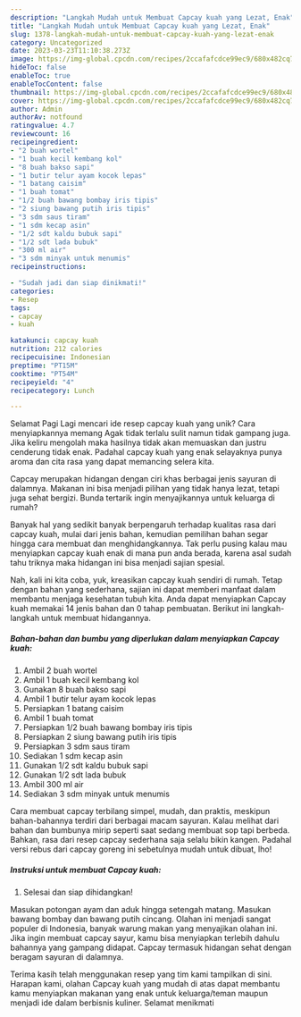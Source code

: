 ```yaml
---
description: "Langkah Mudah untuk Membuat Capcay kuah yang Lezat, Enak"
title: "Langkah Mudah untuk Membuat Capcay kuah yang Lezat, Enak"
slug: 1378-langkah-mudah-untuk-membuat-capcay-kuah-yang-lezat-enak
category: Uncategorized
date: 2023-03-23T11:10:38.273Z
image: https://img-global.cpcdn.com/recipes/2ccafafcdce99ec9/680x482cq70/capcay-kuah-foto-resep-utama.jpg
hideToc: false
enableToc: true
enableTocContent: false
thumbnail: https://img-global.cpcdn.com/recipes/2ccafafcdce99ec9/680x482cq70/capcay-kuah-foto-resep-utama.jpg
cover: https://img-global.cpcdn.com/recipes/2ccafafcdce99ec9/680x482cq70/capcay-kuah-foto-resep-utama.jpg
author: Admin
authorAv: notfound
ratingvalue: 4.7
reviewcount: 16
recipeingredient:
- "2 buah wortel"
- "1 buah kecil kembang kol"
- "8 buah bakso sapi"
- "1 butir telur ayam kocok lepas"
- "1 batang caisim"
- "1 buah tomat"
- "1/2 buah bawang bombay iris tipis"
- "2 siung bawang putih iris tipis"
- "3 sdm saus tiram"
- "1 sdm kecap asin"
- "1/2 sdt kaldu bubuk sapi"
- "1/2 sdt lada bubuk"
- "300 ml air"
- "3 sdm minyak untuk menumis"
recipeinstructions:

- "Sudah jadi dan siap dinikmati!"
categories:
- Resep
tags:
- capcay
- kuah

katakunci: capcay kuah 
nutrition: 212 calories
recipecuisine: Indonesian
preptime: "PT15M"
cooktime: "PT54M"
recipeyield: "4"
recipecategory: Lunch

---
```



Selamat Pagi Lagi mencari ide resep capcay kuah yang unik? Cara menyiapkannya memang Agak tidak terlalu sulit namun tidak gampang juga. Jika keliru mengolah maka hasilnya tidak akan memuaskan dan justru cenderung tidak enak. Padahal capcay kuah yang enak selayaknya punya aroma dan cita rasa yang dapat memancing selera kita.


Capcay merupakan hidangan dengan ciri khas berbagai jenis sayuran di dalamnya. Makanan ini bisa menjadi pilihan yang tidak hanya lezat, tetapi juga sehat bergizi. Bunda tertarik ingin menyajikannya untuk keluarga di rumah?

Banyak hal yang sedikit banyak berpengaruh terhadap kualitas rasa dari capcay kuah, mulai dari jenis bahan, kemudian pemilihan bahan segar hingga cara membuat dan menghidangkannya. Tak perlu pusing kalau mau menyiapkan capcay kuah enak di mana pun anda berada, karena asal sudah tahu triknya maka hidangan ini bisa menjadi sajian spesial.


Nah, kali ini kita coba, yuk, kreasikan capcay kuah sendiri di rumah. Tetap dengan bahan yang sederhana, sajian ini dapat memberi manfaat dalam membantu menjaga kesehatan tubuh kita. Anda dapat menyiapkan Capcay kuah memakai 14 jenis bahan dan 0 tahap pembuatan. Berikut ini langkah-langkah untuk membuat hidangannya.

<!--inarticleads1-->

##### Bahan-bahan dan bumbu yang diperlukan dalam menyiapkan Capcay kuah:

1. Ambil 2 buah wortel
1. Ambil 1 buah kecil kembang kol
1. Gunakan 8 buah bakso sapi
1. Ambil 1 butir telur ayam kocok lepas
1. Persiapkan 1 batang caisim
1. Ambil 1 buah tomat
1. Persiapkan 1/2 buah bawang bombay iris tipis
1. Persiapkan 2 siung bawang putih iris tipis
1. Persiapkan 3 sdm saus tiram
1. Sediakan 1 sdm kecap asin
1. Gunakan 1/2 sdt kaldu bubuk sapi
1. Gunakan 1/2 sdt lada bubuk
1. Ambil 300 ml air
1. Sediakan 3 sdm minyak untuk menumis


Cara membuat capcay terbilang simpel, mudah, dan praktis, meskipun bahan-bahannya terdiri dari berbagai macam sayuran. Kalau melihat dari bahan dan bumbunya mirip seperti saat sedang membuat sop tapi berbeda. Bahkan, rasa dari resep capcay sederhana saja selalu bikin kangen. Padahal versi rebus dari capcay goreng ini sebetulnya mudah untuk dibuat, lho! 

<!--inarticleads2-->

##### Instruksi untuk membuat Capcay kuah:


1. Selesai dan siap dihidangkan!

Masukan potongan ayam dan aduk hingga setengah matang. Masukan bawang bombay dan bawang putih cincang. Olahan ini menjadi sangat populer di Indonesia, banyak warung makan yang menyajikan olahan ini. Jika ingin membuat capcay sayur, kamu bisa menyiapkan terlebih dahulu bahannya yang gampang didapat. Capcay termasuk hidangan sehat dengan beragam sayuran di dalamnya. 

Terima kasih telah menggunakan resep yang tim kami tampilkan di sini. Harapan kami, olahan Capcay kuah yang mudah di atas dapat membantu kamu menyiapkan makanan yang enak untuk keluarga/teman maupun menjadi ide dalam berbisnis kuliner. Selamat menikmati
